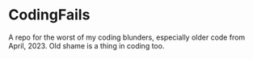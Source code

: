 # CodingFails
A repo for the worst of my coding blunders, especially older code from April, 2023. Old shame is a thing in coding too.
